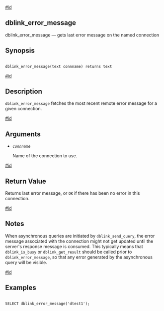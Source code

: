 [#id](#CONTRIB-DBLINK-ERROR-MESSAGE)

## dblink_error_message

dblink_error_message — gets last error message on the named connection

## Synopsis

```

dblink_error_message(text connname) returns text
```

[#id](#id-1.11.7.22.14.5)

## Description

`dblink_error_message` fetches the most recent remote error message for a given connection.

[#id](#id-1.11.7.22.14.6)

## Arguments

- _`connname`_

  Name of the connection to use.

[#id](#id-1.11.7.22.14.7)

## Return Value

Returns last error message, or `OK` if there has been no error in this connection.

[#id](#id-1.11.7.22.14.8)

## Notes

When asynchronous queries are initiated by `dblink_send_query`, the error message associated with the connection might not get updated until the server's response message is consumed. This typically means that `dblink_is_busy` or `dblink_get_result` should be called prior to `dblink_error_message`, so that any error generated by the asynchronous query will be visible.

[#id](#id-1.11.7.22.14.9)

## Examples

```

SELECT dblink_error_message('dtest1');
```
